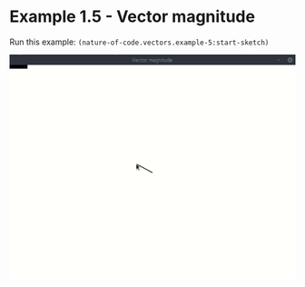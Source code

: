 # Example 1.5 - Vector magnitude

Run this example: `(nature-of-code.vectors.example-5:start-sketch)`

![Example 1.5 - Vector magnitude](screenshots/Example%201.5%20-%20Vector%20magnitude.gif)